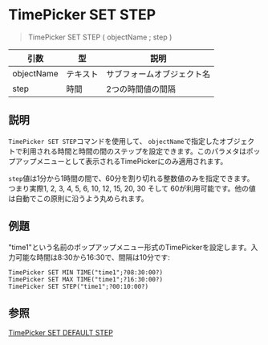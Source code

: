 # TimePicker SET STEP

> TimePicker SET STEP ( objectName ; step )

| 引数 | 型 | 説明 |
| --------- | -------- | ----------- |
| objectName | テキスト | サブフォームオブジェクト名 |
| step | 時間 | 2つの時間値の間隔 |

## 説明

`TimePicker SET STEP`コマンドを使用して、 `objectName`で指定したオブジェクトで利用される時間と時間の間のステップを設定できます。このパラメタはポップアップメニューとして表示されるTimePickerにのみ適用されます。

`step`値は1分から1時間の間で、60分を割り切れる整数値のみを指定できます。 つまり実際1, 2, 3, 4, 5, 6, 10, 12, 15, 20, 30 そして 60が利用可能です。他の値は自動でこの原則に沿うよう丸められます。

## 例題

"time1"という名前のポップアップメニュー形式のTimePickerを設定します。入力可能な時間は8:30から16:30で、間隔は10分です:

```4d
TimePicker SET MIN TIME("time1";?08:30:00?)
TimePicker SET MAX TIME("time1";?16:30:00?)
TimePicker SET STEP("time1";?00:10:00?)
```

## 参照
[TimePicker SET DEFAULT STEP](TimePicker%20SET%20DEFAULT%20STEP.ja.md)

